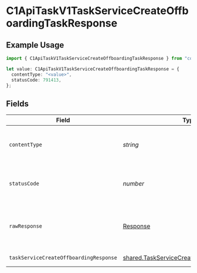 # C1ApiTaskV1TaskServiceCreateOffboardingTaskResponse

## Example Usage

```typescript
import { C1ApiTaskV1TaskServiceCreateOffboardingTaskResponse } from "conductorone-sdk-typescript/sdk/models/operations";

let value: C1ApiTaskV1TaskServiceCreateOffboardingTaskResponse = {
  contentType: "<value>",
  statusCode: 791413,
};
```

## Fields

| Field                                                                                                             | Type                                                                                                              | Required                                                                                                          | Description                                                                                                       |
| ----------------------------------------------------------------------------------------------------------------- | ----------------------------------------------------------------------------------------------------------------- | ----------------------------------------------------------------------------------------------------------------- | ----------------------------------------------------------------------------------------------------------------- |
| `contentType`                                                                                                     | *string*                                                                                                          | :heavy_check_mark:                                                                                                | HTTP response content type for this operation                                                                     |
| `statusCode`                                                                                                      | *number*                                                                                                          | :heavy_check_mark:                                                                                                | HTTP response status code for this operation                                                                      |
| `rawResponse`                                                                                                     | [Response](https://developer.mozilla.org/en-US/docs/Web/API/Response)                                             | :heavy_check_mark:                                                                                                | Raw HTTP response; suitable for custom response parsing                                                           |
| `taskServiceCreateOffboardingResponse`                                                                            | [shared.TaskServiceCreateOffboardingResponse](../../../sdk/models/shared/taskservicecreateoffboardingresponse.md) | :heavy_minus_sign:                                                                                                | Successful response                                                                                               |